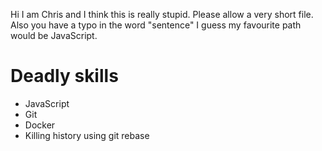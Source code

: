 Hi I am Chris and I think this is really stupid. Please allow a very short file. Also you have a typo in the word "sentence"
I guess my favourite path would be JavaScript.

# Deadly skills
* JavaScript
* Git
* Docker
* Killing history using git rebase
